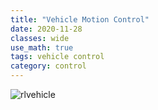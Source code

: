 ```yaml
---
title: "Vehicle Motion Control"
date: 2020-11-28
classes: wide
use_math: true
tags: vehicle control 
category: control 
---
```



![rlvehicle](../../assets/images/rlvehicle.png) 
